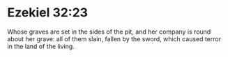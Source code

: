 # Ezekiel 32:23

Whose graves are set in the sides of the pit, and her company is round about her grave: all of them slain, fallen by the sword, which caused terror in the land of the living.